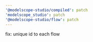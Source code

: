 ```yaml
---
'@modelscope-studio/compiled': patch
'modelscope_studio': patch
'@modelscope-studio/flow': patch
---
```


fix: unique id to each flow
